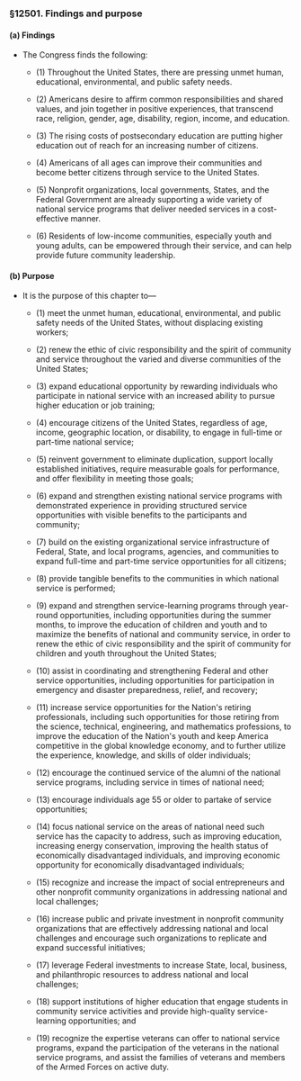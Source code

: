 ### §12501. Findings and purpose
#### (a) Findings
* The Congress finds the following:

  * (1) Throughout the United States, there are pressing unmet human, educational, environmental, and public safety needs.

  * (2) Americans desire to affirm common responsibilities and shared values, and join together in positive experiences, that transcend race, religion, gender, age, disability, region, income, and education.

  * (3) The rising costs of postsecondary education are putting higher education out of reach for an increasing number of citizens.

  * (4) Americans of all ages can improve their communities and become better citizens through service to the United States.

  * (5) Nonprofit organizations, local governments, States, and the Federal Government are already supporting a wide variety of national service programs that deliver needed services in a cost-effective manner.

  * (6) Residents of low-income communities, especially youth and young adults, can be empowered through their service, and can help provide future community leadership.

#### (b) Purpose
* It is the purpose of this chapter to—

  * (1) meet the unmet human, educational, environmental, and public safety needs of the United States, without displacing existing workers;

  * (2) renew the ethic of civic responsibility and the spirit of community and service throughout the varied and diverse communities of the United States;

  * (3) expand educational opportunity by rewarding individuals who participate in national service with an increased ability to pursue higher education or job training;

  * (4) encourage citizens of the United States, regardless of age, income, geographic location, or disability, to engage in full-time or part-time national service;

  * (5) reinvent government to eliminate duplication, support locally established initiatives, require measurable goals for performance, and offer flexibility in meeting those goals;

  * (6) expand and strengthen existing national service programs with demonstrated experience in providing structured service opportunities with visible benefits to the participants and community;

  * (7) build on the existing organizational service infrastructure of Federal, State, and local programs, agencies, and communities to expand full-time and part-time service opportunities for all citizens;

  * (8) provide tangible benefits to the communities in which national service is performed;

  * (9) expand and strengthen service-learning programs through year-round opportunities, including opportunities during the summer months, to improve the education of children and youth and to maximize the benefits of national and community service, in order to renew the ethic of civic responsibility and the spirit of community for children and youth throughout the United States;

  * (10) assist in coordinating and strengthening Federal and other service opportunities, including opportunities for participation in emergency and disaster preparedness, relief, and recovery;

  * (11) increase service opportunities for the Nation's retiring professionals, including such opportunities for those retiring from the science, technical, engineering, and mathematics professions, to improve the education of the Nation's youth and keep America competitive in the global knowledge economy, and to further utilize the experience, knowledge, and skills of older individuals;

  * (12) encourage the continued service of the alumni of the national service programs, including service in times of national need;

  * (13) encourage individuals age 55 or older to partake of service opportunities;

  * (14) focus national service on the areas of national need such service has the capacity to address, such as improving education, increasing energy conservation, improving the health status of economically disadvantaged individuals, and improving economic opportunity for economically disadvantaged individuals;

  * (15) recognize and increase the impact of social entrepreneurs and other nonprofit community organizations in addressing national and local challenges;

  * (16) increase public and private investment in nonprofit community organizations that are effectively addressing national and local challenges and encourage such organizations to replicate and expand successful initiatives;

  * (17) leverage Federal investments to increase State, local, business, and philanthropic resources to address national and local challenges;

  * (18) support institutions of higher education that engage students in community service activities and provide high-quality service-learning opportunities; and

  * (19) recognize the expertise veterans can offer to national service programs, expand the participation of the veterans in the national service programs, and assist the families of veterans and members of the Armed Forces on active duty.